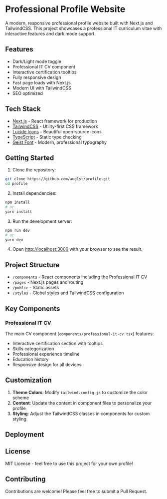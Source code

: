 # Professional Profile Website

A modern, responsive professional profile website built with Next.js and TailwindCSS. This project showcases a professional IT curriculum vitae with interactive features and dark mode support.

## Features

- Dark/Light mode toggle
- Professional IT CV component
- Interactive certification tooltips
- Fully responsive design
- Fast page loads with Next.js
- Modern UI with TailwindCSS
- SEO optimized

## Tech Stack

- [Next.js](https://nextjs.org) - React framework for production
- [TailwindCSS](https://tailwindcss.com) - Utility-first CSS framework
- [Lucide Icons](https://lucide.dev) - Beautiful open-source icons
- [TypeScript](https://www.typescriptlang.org) - Static type checking
- [Geist Font](https://vercel.com/font) - Modern, professional typography

## Getting Started

1. Clone the repository:
```bash
git clone https://github.com/aug1st/profile.git
cd profile
```

2. Install dependencies:
```bash
npm install
# or
yarn install
```

3. Run the development server:
```bash
npm run dev
# or
yarn dev
```

4. Open [http://localhost:3000](http://localhost:3000) with your browser to see the result.

## Project Structure

- `/components` - React components including the Professional IT CV
- `/pages` - Next.js pages and routing
- `/public` - Static assets
- `/styles` - Global styles and TailwindCSS configuration

## Key Components

### Professional IT CV

The main CV component (`components/professional-it-cv.tsx`) features:
- Interactive certification section with tooltips
- Skills categorization
- Professional experience timeline
- Education history
- Responsive design for all devices

## Customization

1. **Theme Colors**: Modify `tailwind.config.js` to customize the color scheme
2. **Content**: Update the content in component files to personalize your profile
3. **Styling**: Adjust the TailwindCSS classes in components for custom styling

## Deployment


## License

MIT License - feel free to use this project for your own profile!

## Contributing

Contributions are welcome! Please feel free to submit a Pull Request.

